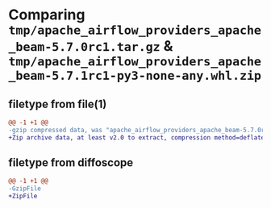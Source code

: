 # Comparing `tmp/apache_airflow_providers_apache_beam-5.7.0rc1.tar.gz` & `tmp/apache_airflow_providers_apache_beam-5.7.1rc1-py3-none-any.whl.zip`

## filetype from file(1)

```diff
@@ -1 +1 @@
-gzip compressed data, was "apache_airflow_providers_apache_beam-5.7.0rc1.tar", last modified: Tue Apr 30 11:11:10 2024, max compression
+Zip archive data, at least v2.0 to extract, compression method=deflate
```

## filetype from diffoscope

```diff
@@ -1 +1 @@
-GzipFile
+ZipFile
```

